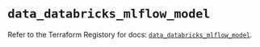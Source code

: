 # `data_databricks_mlflow_model`

Refer to the Terraform Registory for docs: [`data_databricks_mlflow_model`](https://registry.terraform.io/providers/databricks/databricks/1.31.0/docs/data-sources/mlflow_model).

